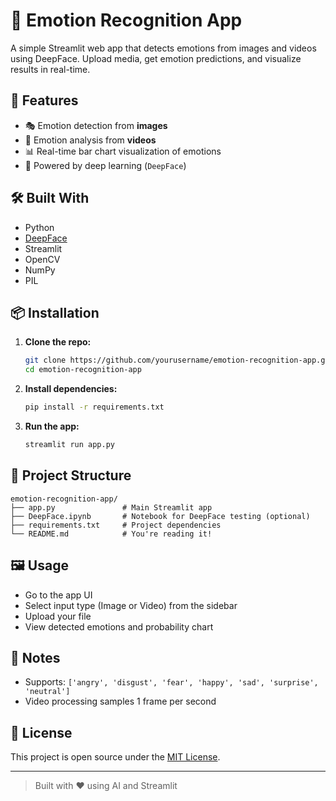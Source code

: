 # 🧠 Emotion Recognition App

A simple Streamlit web app that detects emotions from images and videos using DeepFace. Upload media, get emotion predictions, and visualize results in real-time.

## 🚀 Features

- 🎭 Emotion detection from **images**
- 🎥 Emotion analysis from **videos**
- 📊 Real-time bar chart visualization of emotions
- 🧠 Powered by deep learning (`DeepFace`)

## 🛠️ Built With

- Python
- [DeepFace](https://github.com/serengil/deepface)
- Streamlit
- OpenCV
- NumPy
- PIL

## 📦 Installation

1. **Clone the repo:**
   ```bash
   git clone https://github.com/yourusername/emotion-recognition-app.git
   cd emotion-recognition-app
   ```

2. **Install dependencies:**
   ```bash
   pip install -r requirements.txt
   ```

3. **Run the app:**
   ```bash
   streamlit run app.py
   ```

## 📁 Project Structure

```
emotion-recognition-app/
├── app.py               # Main Streamlit app
├── DeepFace.ipynb       # Notebook for DeepFace testing (optional)
├── requirements.txt     # Project dependencies
└── README.md            # You're reading it!
```

## 🖼️ Usage

- Go to the app UI
- Select input type (Image or Video) from the sidebar
- Upload your file
- View detected emotions and probability chart

## 📌 Notes

- Supports: `['angry', 'disgust', 'fear', 'happy', 'sad', 'surprise', 'neutral']`
- Video processing samples 1 frame per second

## 📜 License

This project is open source under the [MIT License](LICENSE).

---

> Built with ❤️ using AI and Streamlit